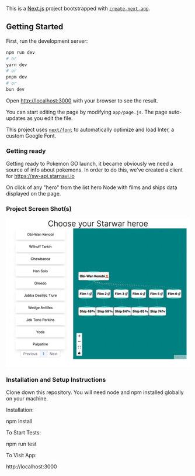 This is a [Next.js](https://nextjs.org/) project bootstrapped with [`create-next-app`](https://github.com/vercel/next.js/tree/canary/packages/create-next-app).

## Getting Started

First, run the development server:

```bash
npm run dev
# or
yarn dev
# or
pnpm dev
# or
bun dev
```

Open [http://localhost:3000](http://localhost:3000) with your browser to see the result.

You can start editing the page by modifying `app/page.js`. The page auto-updates as you edit the file.

This project uses [`next/font`](https://nextjs.org/docs/basic-features/font-optimization) to automatically optimize and load Inter, a custom Google Font.
### Getting ready
Getting ready to Pokemon GO launch, it became obviously we need a source of info about pokemons. In order to do this, we've created a client for https://sw-api.starnavi.io

On click of any "hero" from the list hero Node with films and ships data displayed on the page.

### Project Screen Shot(s)

 ![Image Alt](https://github.com/NataliiaTom/starwars/blob/main/Screenshot%202024-07-23%20at%2022.03.29.png?raw=true )
### Installation and Setup Instructions

Clone down this repository. You will need node and npm installed globally on your machine.

Installation:

npm install

To Start Tests:

npm run test

To Visit App:

http://localhost:3000
